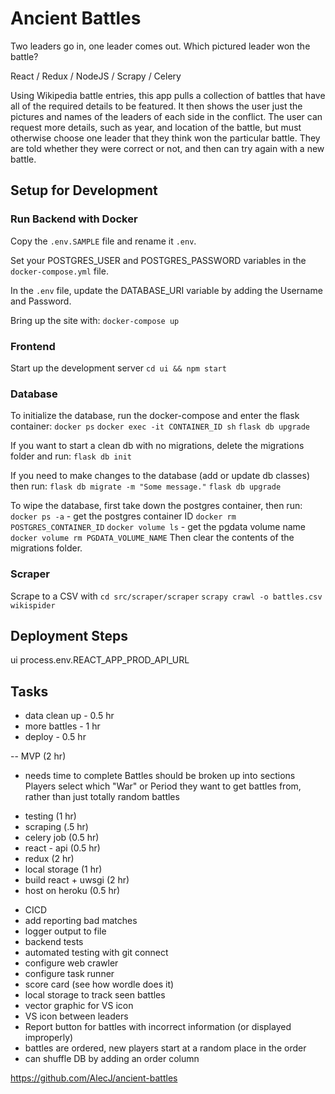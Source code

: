 # Ancient Battles

Two leaders go in, one leader comes out. Which pictured leader won the battle?

React / Redux / NodeJS / Scrapy / Celery

Using Wikipedia battle entries, this app pulls a collection of battles that have all of the required details to be featured. It then shows the user just the pictures and names of the leaders of each side in the conflict. The user can request more details, such as year, and location of the battle, but must otherwise choose one leader that they think won the particular battle. They are told whether they were correct or not, and then can try again with a new battle.

## Setup for Development

### Run Backend with Docker

Copy the `.env.SAMPLE` file and rename it `.env`.

Set your POSTGRES_USER and POSTGRES_PASSWORD variables in the `docker-compose.yml` file.

In the `.env` file, update the DATABASE_URI variable by adding the Username and Password.

Bring up the site with:
`docker-compose up`

### Frontend

Start up the development server
`cd ui && npm start`

### Database

To initialize the database, run the docker-compose and enter the flask container:
`docker ps`
`docker exec -it CONTAINER_ID sh`
`flask db upgrade`

If you want to start a clean db with no migrations, delete the migrations folder and run:
`flask db init`

If you need to make changes to the database (add or update db classes) then run:
`flask db migrate -m "Some message."`
`flask db upgrade`

To wipe the database, first take down the postgres container, then run:
`docker ps -a` - get the postgres container ID
`docker rm POSTGRES_CONTAINER_ID`
`docker volume ls` - get the pgdata volume name
`docker volume rm PGDATA_VOLUME_NAME`
Then clear the contents of the migrations folder.

### Scraper

Scrape to a CSV with
`cd src/scraper/scraper`
`scrapy crawl -o battles.csv wikispider`

## Deployment Steps

ui process.env.REACT_APP_PROD_API_URL

## Tasks

- data clean up - 0.5 hr
- more battles - 1 hr
- deploy - 0.5 hr

-- MVP (2 hr)

- needs time to complete
  Battles should be broken up into sections
  Players select which "War" or Period they want to get battles from, rather than just totally random battles

* testing (1 hr)
* scraping (.5 hr)
* celery job (0.5 hr)
* react - api (0.5 hr)
* redux (2 hr)
* local storage (1 hr)
* build react + uwsgi (2 hr)
* host on heroku (0.5 hr)

- CICD
- add reporting bad matches
- logger output to file
- backend tests
- automated testing with git connect
- configure web crawler
- configure task runner
- score card (see how wordle does it)
- local storage to track seen battles
- vector graphic for VS icon
- VS icon between leaders
- Report button for battles with incorrect information (or displayed improperly)
- battles are ordered, new players start at a random place in the order
- can shuffle DB by adding an order column

https://github.com/AlecJ/ancient-battles
